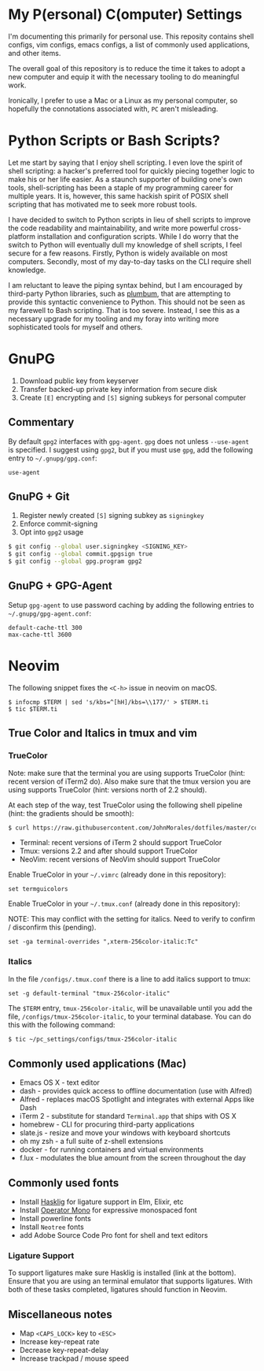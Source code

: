 # My P(ersonal) C(omputer) Settings

I'm documenting this primarily for personal use. This reposity contains shell configs, vim configs, emacs configs, a list of commonly used applications, and other items.

The overall goal of this repository is to reduce the time it takes to adopt a new computer and equip it with the necessary tooling to do meaningful work.

Ironically, I prefer to use a Mac or a Linux as my personal computer, so hopefully the connotations associated with, `PC` aren't misleading.


# Python Scripts or Bash Scripts?

Let me start by saying that I enjoy shell scripting. I even love the spirit of shell scripting: a
hacker's preferred tool for quickly piecing together logic to make his or her life easier. As a
staunch supporter of building one's own tools, shell-scripting has been a staple of my programming
career for multiple years. It is, however, this same hackish spirit of POSIX shell scripting that
has motivated me to seek more robust tools.

I have decided to switch to Python scripts in lieu of shell scripts to improve the code readability
and maintainability, and write more powerful cross-platform installation and configuration scripts.
While I do worry that the switch to Python will eventually dull my knowledge of shell scripts, I
feel secure for a few reasons. Firstly, Python is widely available on most computers. Secondly, most
of my day-to-day tasks on the CLI require shell knowledge.

I am reluctant to leave the piping syntax behind, but I am encouraged by third-party Python
libraries, such as [plumbum](http://plumbum.readthedocs.io/en/latest/), that are attempting to
provide this syntactic convenience to Python. This should not be seen as my farewell to Bash
scripting. That is too severe. Instead, I see this as a necessary upgrade for my tooling and my
foray into writing more sophisticated tools for myself and others.


# GnuPG

  1. Download public key from keyserver
  2. Transfer backed-up private key information from secure disk
  3. Create `[E]` encrypting and `[S]` signing subkeys for personal computer

## Commentary

By default `gpg2` interfaces with `gpg-agent`. `gpg` does not unless `--use-agent` is specified.
I suggest using `gpg2`, but if you must use `gpg`, add the following entry to `~/.gnupg/gpg.conf`:

```
use-agent
```

## GnuPG + Git

  1. Register newly created `[S]` signing subkey as `signingkey`
  2. Enforce commit-signing
  3. Opt into `gpg2` usage

```bash
$ git config --global user.signingkey <SIGNING_KEY>
$ git config --global commit.gpgsign true
$ git config --global gpg.program gpg2
```

## GnuPG + GPG-Agent

Setup `gpg-agent` to use password caching by adding the following entries to `~/.gnupg/gpg-agent.conf`:

```
default-cache-ttl 300
max-cache-ttl 3600
```


# Neovim

The following snippet fixes the `<C-h>` issue in neovim on macOS.

```
$ infocmp $TERM | sed 's/kbs=^[hH]/kbs=\\177/' > $TERM.ti
$ tic $TERM.ti
```


## True Color and Italics in tmux and vim

### TrueColor

Note: make sure that the terminal you are using supports TrueColor (hint: recent version of iTerm2 do). Also make sure that the tmux version you are using supports TrueColor (hint: versions north of 2.2 should).

At each step of the way, test TrueColor using the following shell pipeline (hint: the gradients should be smooth):

```bash
$ curl https://raw.githubusercontent.com/JohnMorales/dotfiles/master/colors/24-bit-color.sh | bash
```

* Terminal: recent versions of iTerm 2 should support TrueColor
* Tmux: versions 2.2 and after should support TrueColor
* NeoVim: recent versions of NeoVim should support TrueColor

Enable TrueColor in your `~/.vimrc` (already done in this repository):

```viml
set termguicolors
```


Enable TrueColor in your `~/.tmux.conf` (already done in this repository):

NOTE: This may conflict with the setting for italics. Need to verify to confirm / disconfirm this (pending).

```
set -ga terminal-overrides ",xterm-256color-italic:Tc"
```


### Italics

In the file `/configs/.tmux.conf` there is a line to add italics support to tmux:

```
set -g default-terminal "tmux-256color-italic"
```

The `$TERM` entry, `tmux-256color-italic`, will be unavailable until you add the file, `/configs/tmux-256color-italic`, to your terminal database. You can do this with the following command:

```bash
$ tic ~/pc_settings/configs/tmux-256color-italic
```


## Commonly used applications (Mac)
* Emacs OS X - text editor
* dash - provides quick access to offline documentation (use with Alfred)
* Alfred - replaces macOS Spotlight and integrates with external Apps like Dash
* iTerm 2 - substitute for standard `Terminal.app` that ships with OS X
* homebrew - CLI for procuring third-party applications
* slate.js - resize and move your windows with keyboard shortcuts
* oh my zsh - a full suite of z-shell extensions
* docker - for running containers and virtual environments
* f.lux - modulates the blue amount from the screen throughout the day


## Commonly used fonts
* Install [Hasklig](https://github.com/i-tu/Hasklig) for ligature support in Elm, Elixir, etc
* Install [Operator Mono](http://www.typography.com/blog/introducing-operator) for expressive monospaced font
* Install powerline fonts
* Install `Neotree` fonts
* add Adobe Source Code Pro font for shell and text editors

### Ligature Support

To support ligatures make sure Hasklig is installed (link at the bottom). Ensure that you are using an terminal emulator that supports ligatures. With both of these tasks completed, ligatures should function in Neovim.


## Miscellaneous notes
* Map `<CAPS_LOCK>` key to `<ESC>`
* Increase key-repeat rate
* Decrease key-repeat-delay
* Increase trackpad / mouse speed
